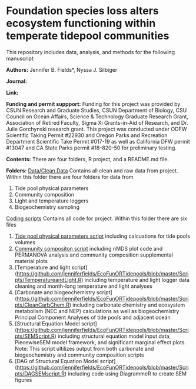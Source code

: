 # Foundation species loss alters ecosystem functioning within temperate tidepool communities 

This repository includes data, analysis, and methods for the following manuscript

**Authors:** Jennifer B. Fields*, Nyssa J. Silbiger

**Journal:**

**Link:**


**Funding and permit suppport:** Funding for this project was provided by CSUN Research and Graduate Studies, CSUN Department of Biology, CSU Council on Ocean Affairs, Science & Technology Graduate Research Grant, Association of Retired Faculty, Sigma Xi Grants-in-Aid of Research, and Dr. Julie Gorchynski research grant. This project was conducted under ODFW Scientific Taking Permit #22930 and Oregon Parks and Recreation Department Scientific Take Permit #017-19 as well as California DFW permit #13047 and CA State Parks permit #18-820-50 for preliminary testing. 


**Contents:** There are four folders, R project, and a README.md file.

**Folders:**
[Data/Clean Data](https://github.com/jenniferfields/EcoFunORTidepools/tree/master/Data)
Contains all clean and raw data from project. Within this folder there are four folders for data from 
1. Tide pool physical parameters
2. Community composition
3. Light and temperature loggers
4. Biogeochemistry sampling

[Coding scripts](https://github.com/jenniferfields/EcoFunORTidepools/tree/master/Scripts)
Contains all code for project. Within this folder there are six files
1. [Tide pool physical parameters script](https://github.com/jenniferfields/EcoFunORTidepools/blob/master/Scripts/tidepoolphysicalparameters.R) including calcuations for tide pools volumes 
2. [Community compositon script](https://github.com/jenniferfields/EcoFunORTidepools/blob/master/Scripts/CommunityComp.R) including nMDS plot code and PERMANOVA analysis and community composition supplemental material plots
3. [Temperature and light script] (https://github.com/jenniferfields/EcoFunORTidepools/blob/master/Scripts/TemperatureandLight.R) including temperature and light logger data cleaning and month-long temperature and light analyses
4. [Carbonate and biogeochemistry script] (https://github.com/jenniferfields/EcoFunORTidepools/blob/master/Scripts/CleanCarbChem.R) including carbonate chemistry and ecosystem metabolism (NEC and NEP) calculations as well as biogeochemistry Principal Component Analyses of tide pools and adjacent ocean
5. [Structural Equation Model script] (https://github.com/jenniferfields/EcoFunORTidepools/blob/master/Scripts/SEMScript.R) including structural equation model input data, PiecewiseSEM model framework, and significant marginal effect plots. Note: This script ultilizes output from both carbonate and biogeochemistry and community composition scripts
6. [DAG of Structural Equation Model script] (https://github.com/jenniferfields/EcoFunORTidepools/blob/master/Scripts/DAGSEMscript.R) including code using DiagrammeR to create SEM figures





